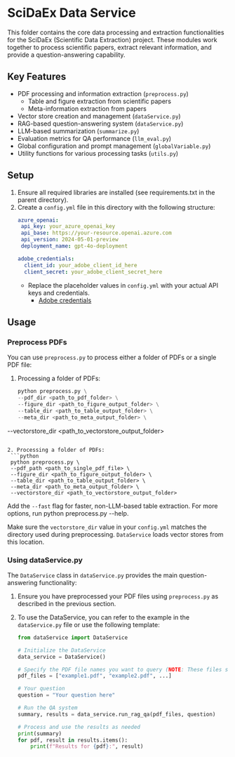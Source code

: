 # SciDaEx Data Service

This folder contains the core data processing and extraction functionalities for the SciDaEx (Scientific Data Extraction) project. These modules work together to process scientific papers, extract relevant information, and provide a question-answering capability.

## Key Features

- PDF processing and information extraction (`preprocess.py`)
  - Table and figure extraction from scientific papers
  - Meta-information extraction from papers
- Vector store creation and management (`dataService.py`)
- RAG-based question-answering system (`dataService.py`)
- LLM-based summarization (`summarize.py`)
- Evaluation metrics for QA performance (`llm_eval.py`)
- Global configuration and prompt management (`globalVariable.py`)
- Utility functions for various processing tasks (`utils.py`)

## Setup

1. Ensure all required libraries are installed (see requirements.txt in the parent directory).
2. Create a `config.yml` file in this directory with the following structure:
   ```yaml
   azure_openai:
    api_key: your_azure_openai_key
    api_base: https://your-resource.openai.azure.com
    api_version: 2024-05-01-preview
    deployment_name: gpt-4o-deployment

   adobe_credentials:
     client_id: your_adobe_client_id_here
     client_secret: your_adobe_client_secret_here
   ```
   - Replace the placeholder values in `config.yml` with your actual API keys and credentials.
      - [Adobe credentials](https://acrobatservices.adobe.com/dc-integration-creation-app-cdn/main.html?api=pdf-services-api)

## Usage

### Preprocess PDFs

You can use `preprocess.py` to process either a folder of PDFs or a single PDF file: 

1. Processing a folder of PDFs:
   ```python
   python preprocess.py \
   --pdf_dir <path_to_pdf_folder> \
   --figure_dir <path_to_figure_output_folder> \
   --table_dir <path_to_table_output_folder> \
   --meta_dir <path_to_meta_output_folder> \
 --vectorstore_dir <path_to_vectorstore_output_folder>
  ```

2. Processing a folder of PDFs:
   ```python
   python preprocess.py \
   --pdf_path <path_to_single_pdf_file> \
   --figure_dir <path_to_figure_output_folder> \
   --table_dir <path_to_table_output_folder> \
   --meta_dir <path_to_meta_output_folder> \
   --vectorstore_dir <path_to_vectorstore_output_folder>
  ```
Add the `--fast` flag for faster, non-LLM-based table extraction. For more options, run python preprocess.py --help.

Make sure the `vectorstore_dir` value in your `config.yml` matches the directory
used during preprocessing. `DataService` loads vector stores from this location.

### Using dataService.py

The `DataService` class in `dataService.py` provides the main question-answering functionality:

1. Ensure you have preprocessed your PDF files using `preprocess.py` as described in the previous section.

2. To use the DataService, you can refer to the example in the `dataService.py` file or use the following template:
   ```python
   from dataService import DataService

   # Initialize the DataService
   data_service = DataService()

   # Specify the PDF file names you want to query (NOTE: These files should have been preprocessed)
   pdf_files = ["example1.pdf", "example2.pdf", ...]

   # Your question
   question = "Your question here"

   # Run the QA system
   summary, results = data_service.run_rag_qa(pdf_files, question)

   # Process and use the results as needed
   print(summary)
   for pdf, result in results.items():
       print(f"Results for {pdf}:", result)
   ```
